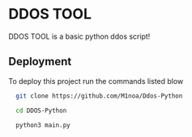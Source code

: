 
# DDOS TOOL

DDOS TOOL is a basic python ddos script!


## Deployment

To deploy this project run the commands listed blow

```bash
  git clone https://github.com/M1noa/Ddos-Python
```
```bash
  cd DDOS-Python
```
```bash
  python3 main.py
```
